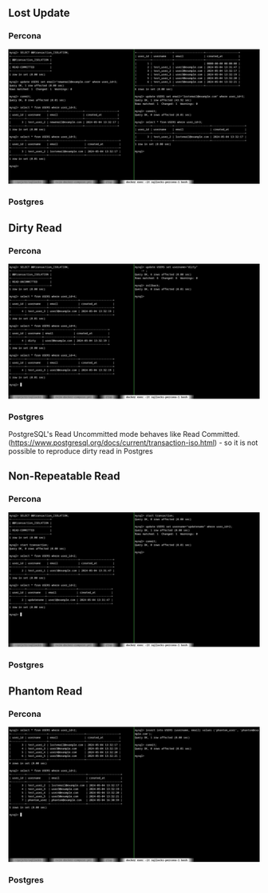 ## Lost Update
### Percona
![text](lost_update_percona.png)
### Postgres

## Dirty Read
### Percona
![text](dirty_reads_percona.png)

### Postgres
PostgreSQL's Read Uncommitted mode behaves like Read Committed.(https://www.postgresql.org/docs/current/transaction-iso.html) - so it is not possible to reproduce dirty read in Postgres

## Non-Repeatable Read
### Percona
![text](non_repeatable_reads_percona.png)

### Postgres

## Phantom Read
### Percona
![text](phantom_read_percona.png)

### Postgres
